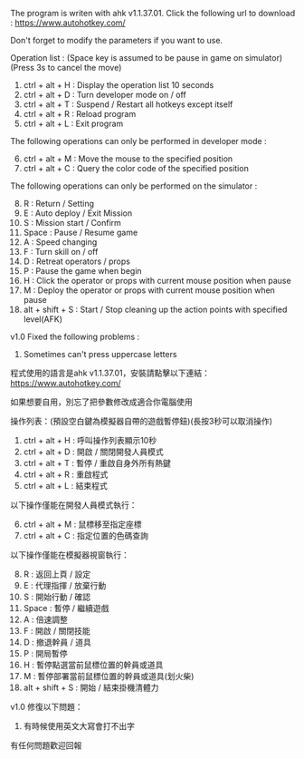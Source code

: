 The program is writen with ahk v1.1.37.01. Click the following url to download : 
https://www.autohotkey.com/

Don't forget to modify the parameters if you want to use.

Operation list : (Space key is assumed to be pause in game on simulator)(Press 3s to cancel the move)
1.  ctrl + alt + H	: Display the operation list 10 seconds
2.  ctrl + alt + D	: Turn developer mode on / off
3.  ctrl + alt + T	: Suspend / Restart all hotkeys except itself
4.  ctrl + alt + R	: Reload program
5.  ctrl + alt + L	: Exit program

The following operations can only be performed in developer mode : 

6.  ctrl + alt + M	: Move the mouse to the specified position
7.  ctrl + alt + C	: Query the color code of the specified position

The following operations can only be performed on the simulator : 

8.  R			: Return / Setting														
9.  E			: Auto deploy / Exit Mission											
10. S			: Mission start / Confirm												
11. Space		: Pause / Resume game													
12. A			: Speed changing														
13. F			: Turn skill on / off													
14. D			: Retreat operators / props												
15. P			: Pause the game when begin												
16. H			: Click the operator or props with current mouse position when pause	
17. M			: Deploy the operator or props with current mouse position when pause
18. alt + shift + S	: Start / Stop cleaning up the action points with specified level(AFK)

v1.0 Fixed the following problems : 
1. Sometimes can't press uppercase letters

程式使用的語言是ahk v1.1.37.01，安裝請點擊以下連結：
https://www.autohotkey.com/

如果想要自用，別忘了把參數修改成適合你電腦使用

操作列表：(預設空白鍵為模擬器自帶的遊戲暫停鈕)(長按3秒可以取消操作)
1.  ctrl + alt + H	: 呼叫操作列表顯示10秒
2.  ctrl + alt + D	: 開啟 / 關閉開發人員模式
3.  ctrl + alt + T	: 暫停 / 重啟自身外所有熱鍵
4.  ctrl + alt + R	: 重啟程式
5.  ctrl + alt + L	: 結束程式

以下操作僅能在開發人員模式執行：

6.  ctrl + alt + M	: 鼠標移至指定座標
7.  ctrl + alt + C	: 指定位置的色碼查詢

以下操作僅能在模擬器視窗執行：

8.  R			: 返回上頁 / 設定														
9.  E			: 代理指揮 / 放棄行動											
10. S			: 開始行動 / 確認												
11. Space		: 暫停 / 繼續遊戲													
12. A			: 倍速調整														
13. F			: 開啟 / 關閉技能													
14. D			: 撤退幹員 / 道具												
15. P			: 開局暫停												
16. H			: 暫停點選當前鼠標位置的幹員或道具
17. M			: 暫停部署當前鼠標位置的幹員或道具(划火柴)
18. alt + shift + S	: 開始 / 結束掛機清體力

v1.0 修復以下問題：
1. 有時候使用英文大寫會打不出字

有任何問題歡迎回報